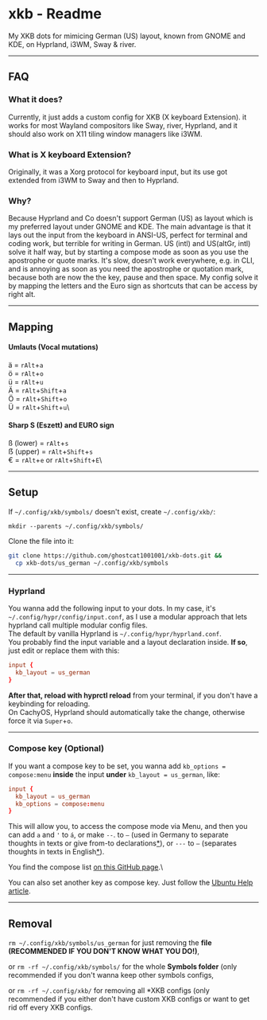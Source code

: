 # xkb - Readme
My XKB dots for mimicing German (US) layout, known from GNOME and KDE, on Hyprland, i3WM, Sway & river.


---

## FAQ
### What it does?
Currently, it just adds a custom config for XKB (X keyboard Extension). it works for most Wayland compositors like Sway, river, Hyprland, and it should also work on X11 tiling window managers like i3WM.

### What is X keyboard Extension?
Originally, it was a Xorg protocol for keyboard input, but its use got extended from i3WM to Sway and then to Hyprland.

### Why?
Because Hyprland and Co doesn't support German (US) as layout which is my preferred layout under GNOME and KDE. The main advantage is that it lays out the input from the keyboard in ANSI-US, perfect for terminal and coding work, but terrible for writing in German. US (intl) and US(altGr, intl) solve it half way, but by starting a compose mode as soon as you use the apostrophe or quote marks. It's slow, doesn't work everywhere, e.g. in CLI, and is annoying as soon as you need the apostrophe or quotation mark, because both are now the the key, pause and then space.
My config solve it by mapping the letters and the Euro sign as shortcuts that can be access by right alt.

---

## Mapping
#### Umlauts (Vocal mutations)
ä = `rAlt`+`a`\
ö = `rAlt`+`o`\
ü = `rAlt`+`u`\
Ä = `rAlt`+`Shift`+`a`\
Ö = `rAlt`+`Shift`+`o`\
Ü = `rAlt`+`Shift`+`u`\

#### Sharp S (Eszett) and EURO sign
ß (lower) = `rAlt`+`s`\
ẞ (upper) = `rAlt`+`Shift`+`s`\
€ = `rAlt`+`e` or `rAlt`+`Shift`+`E`\


---

## Setup
If `~/.config/xkb/symbols/` doesn't exist, create `~/.config/xkb/`:

```
mkdir --parents ~/.config/xkb/symbols/
```
Clone the file into it:
```sh
git clone https://github.com/ghostcat1001001/xkb-dots.git &&
  cp xkb-dots/us_german ~/.config/xkb/symbols
```

---

### Hyprland
You wanna add the following input to your dots.
In my case, it's `~/.config/hypr/config/input.conf`, as I use a modular approach that lets hyprland call multiple modular config files.\
The default by vanilla Hyprland is `~/.config/hypr/hyprland.conf`.\
You probably find the input variable and a layout declaration inside.
**If so**, just edit or replace them with this:

```conf
input {
  kb_layout = us_german
}
```

**After that, reload with hyprctl reload** from your terminal, if you don't have a keybinding for reloading.\
On CachyOS, Hyprland should automatically take the change, otherwise force it via `Super`+`o`.

----

### Compose key (Optional)
 If you want a compose key to be set, you wanna add `kb_options = compose:menu` **inside** the input **under** `kb_layout = us_german`, like:

```conf
input {
  kb_layout = us_german
  kb_options = compose:menu
}
```

This will allow you, to access the compose mode via Menu, and then you can add `a` and `'` to `á`, or make `--`. to `–` (used in Germany to separate thoughts in texts or give from-to declarations[*](https://de.wikipedia.org/wiki/Halbgeviertstrich)),
or `---` to `—` (separates thoughts in texts in English[*](https://en.wikipedia.org/wiki/Dash)).

You find the compose list [on this GitHub page](https://tuttle.github.io/python-useful/compose-key-cheat-sheet.html).\

You can also set another key as compose key. Just follow the [Ubuntu Help article](https://help.ubuntu.com/community/ComposeKey).

---

## Removal
`rm ~/.config/xkb/symbols/us_german` for just removing the **file** **(RECOMMENDED IF YOU DON'T KNOW WHAT YOU DO!)**,

or `rm -rf ~/.config/xkb/symbols/` for the whole **Symbols folder** (only recommended if you don't wanna keep other symbols configs,

or `rm -rf ~/.config/xkb/` for removing all *XKB configs (only recommended if you either don't have custom XKB configs or want to get rid off every XKB configs.
